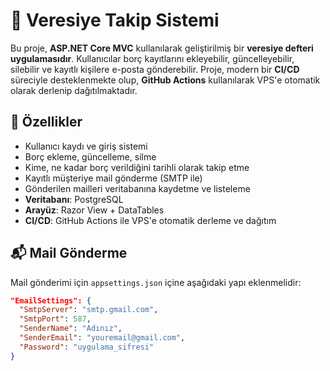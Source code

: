 # 📘 Veresiye Takip Sistemi

Bu proje, **ASP.NET Core MVC** kullanılarak geliştirilmiş bir **veresiye defteri uygulamasıdır**. Kullanıcılar borç kayıtlarını ekleyebilir, güncelleyebilir, silebilir ve kayıtlı kişilere e-posta gönderebilir. Proje, modern bir **CI/CD** süreciyle desteklenmekte olup, **GitHub Actions** kullanılarak VPS'e otomatik olarak derlenip dağıtılmaktadır.

## 🚀 Özellikler

- Kullanıcı kaydı ve giriş sistemi
- Borç ekleme, güncelleme, silme
- Kime, ne kadar borç verildiğini tarihli olarak takip etme
- Kayıtlı müşteriye mail gönderme (SMTP ile)
- Gönderilen mailleri veritabanına kaydetme ve listeleme
- **Veritabanı**: PostgreSQL
- **Arayüz**: Razor View + DataTables
- **CI/CD**: GitHub Actions ile VPS'e otomatik derleme ve dağıtım

## 📬 Mail Gönderme

Mail gönderimi için `appsettings.json` içine aşağıdaki yapı eklenmelidir:

```json
"EmailSettings": {
  "SmtpServer": "smtp.gmail.com",
  "SmtpPort": 587,
  "SenderName": "Adınız",
  "SenderEmail": "youremail@gmail.com",
  "Password": "uygulama_sifresi"
}
